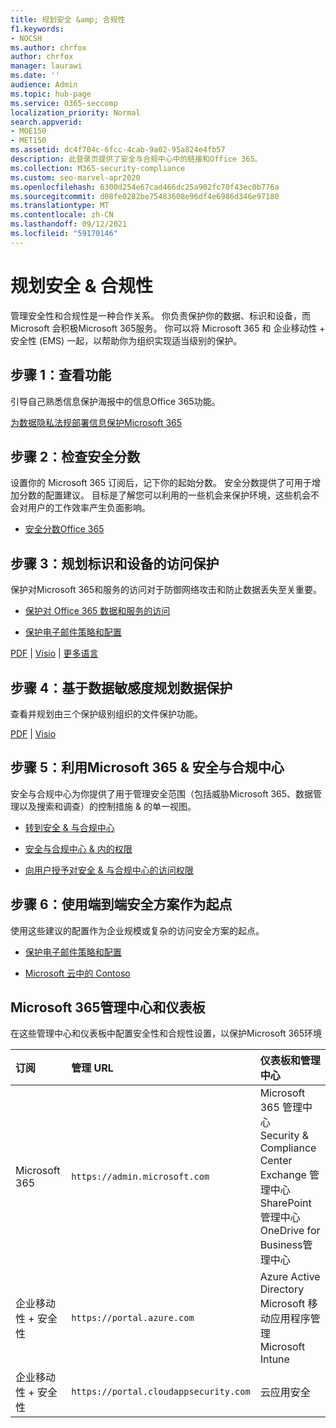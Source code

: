 ```yaml
---
title: 规划安全 &amp; 合规性
f1.keywords:
- NOCSH
ms.author: chrfox
author: chrfox
manager: laurawi
ms.date: ''
audience: Admin
ms.topic: hub-page
ms.service: O365-seccomp
localization_priority: Normal
search.appverid:
- MOE150
- MET150
ms.assetid: dc4f704c-6fcc-4cab-9a02-95a824e4fb57
description: 此登录页提供了安全与合规中心中的链接和Office 365。
ms.collection: M365-security-compliance
ms.custom: seo-marvel-apr2020
ms.openlocfilehash: 6300d254e67cad466dc25a902fc70f43ec0b776a
ms.sourcegitcommit: d08fe0282be75483608e96df4e6986d346e97180
ms.translationtype: MT
ms.contentlocale: zh-CN
ms.lasthandoff: 09/12/2021
ms.locfileid: "59170146"
---
```

# <a name="plan-for-security-amp-compliance"></a>规划安全 &amp; 合规性

管理安全性和合规性是一种合作关系。 你负责保护你的数据、标识和设备，而 Microsoft 会积极Microsoft 365服务。 你可以将 Microsoft 365 和 企业移动性 + 安全性 (EMS) 一起，以帮助你为组织实现适当级别的保护。
  
## <a name="step-1-review-capabilities"></a>步骤 1：查看功能

引导自己熟悉信息保护海报中的信息Office 365功能。 
  
[为数据隐私法规部署信息保护Microsoft 365](../solutions/information-protection-deploy.md)
  
## <a name="step-2-check-your-secure-score"></a>步骤 2：检查安全分数

设置你的 Microsoft 365 订阅后，记下你的起始分数。 安全分数提供了可用于增加分数的配置建议。 目标是了解您可以利用的一些机会来保护环境，这些机会不会对用户的工作效率产生负面影响。
  
- [安全分数Office 365](../security/defender/microsoft-secure-score.md)
    
## <a name="step-3-plan-access-protection-for-identity-and-devices"></a>步骤 3：规划标识和设备的访问保护

保护对Microsoft 365和服务的访问对于防御网络攻击和防止数据丢失至关重要。
  
- [保护对 Office 365 数据和服务的访问](protect-access-to-data-and-services.md)
    
- [保护电子邮件策略和配置](../security/office-365-security/secure-email-recommended-policies.md)
    
[PDF](https://go.microsoft.com/fwlink/p/?linkid=841656) | [Visio](https://go.microsoft.com/fwlink/p/?linkid=841657) | [更多语言](https://www.microsoft.com/download/details.aspx?id=55032)
  
## <a name="step-4-plan-data-protection-based-on-data-sensitivity"></a>步骤 4：基于数据敏感度规划数据保护

查看并规划由三个保护级别组织的文件保护功能。
  
[PDF](https://download.microsoft.com/download/7/8/9/789645A5-BD10-4541-BC33-F8D1EFF5E911/MSFT_cloud_architecture_O365%20file%20protection.pdf) | [Visio](https://download.microsoft.com/download/7/8/9/789645A5-BD10-4541-BC33-F8D1EFF5E911/MSFT_cloud_architecture_O365%20file%20protection.vsdx)
  
## <a name="step-5-leverage-the-microsoft-365-security-amp-compliance-center"></a>步骤 5：利用Microsoft 365 &amp; 安全与合规中心

安全与合规中心为你提供了用于管理安全范围（包括威胁Microsoft 365、数据管理以及搜索和调查）的控制措施 &amp; 的单一视图。 
  
- [转到安全 &amp; 与合规中心](./microsoft-365-compliance-center.md)
    
- [安全与合规中心 &amp; 内的权限](~/security/office-365-security/protect-against-threats.md)
    
- [向用户授予对安全 &amp; 与合规中心的访问权限](~/security/office-365-security/grant-access-to-the-security-and-compliance-center.md)
    
## <a name="step-6-use-end-to-end-security-scenarios-as-starting-points"></a>步骤 6：使用端到端安全方案作为起点

使用这些建议的配置作为企业规模或复杂的访问安全方案的起点。
  
- [保护电子邮件策略和配置](../security/office-365-security/secure-email-recommended-policies.md)
    
- [Microsoft 云中的 Contoso](../enterprise/contoso-case-study.md)
    
## <a name="microsoft-365-admin-centers-and-dashboards"></a>Microsoft 365管理中心和仪表板

在这些管理中心和仪表板中配置安全性和合规性设置，以保护Microsoft 365环境
  
|**订阅**|**管理 URL**|**仪表板和管理中心**|
|:-----|:-----|:-----|
|Microsoft 365  <br/> |`https://admin.microsoft.com`  <br/> | Microsoft 365 管理中心  <br/>  Security &amp; Compliance Center  <br/>  Exchange 管理中心  <br/>  SharePoint管理中心OneDrive for Business管理中心  <br/> |
|企业移动性 + 安全性  <br/> |`https://portal.azure.com`  <br/> | Azure Active Directory  <br/>  Microsoft 移动应用程序管理  <br/>  Microsoft Intune  <br/> |
|企业移动性 + 安全性  <br/> |`https://portal.cloudappsecurity.com`  <br/> | 云应用安全  <br/> |